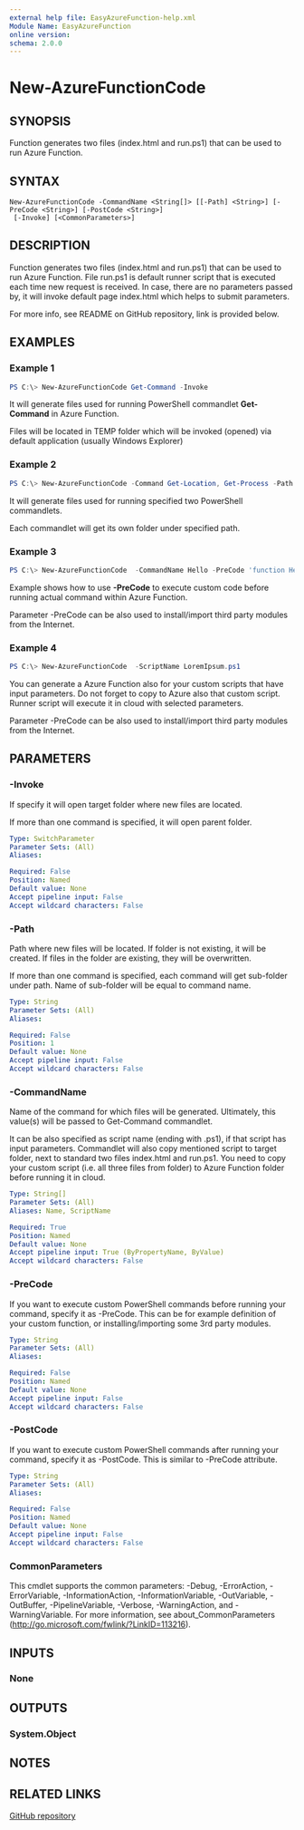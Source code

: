```yaml
---
external help file: EasyAzureFunction-help.xml
Module Name: EasyAzureFunction
online version:
schema: 2.0.0
---
```


# New-AzureFunctionCode

## SYNOPSIS
Function generates two files (index.html and run.ps1) that can be used to run Azure Function.

## SYNTAX

```
New-AzureFunctionCode -CommandName <String[]> [[-Path] <String>] [-PreCode <String>] [-PostCode <String>]
 [-Invoke] [<CommonParameters>]
```

## DESCRIPTION
Function generates two files (index.html and run.ps1) that can be used to run Azure Function. File run.ps1 is default runner script that is executed each time new request is received. In case, there are no parameters passed by, it will invoke default page index.html which helps to submit parameters.

For more info, see README on GitHub repository, link is provided below.

## EXAMPLES

### Example 1

```powershell
PS C:\> New-AzureFunctionCode Get-Command -Invoke
```

It will generate files used for running PowerShell commandlet **Get-Command** in Azure Function.

Files will be located in TEMP folder which will be invoked (opened) via default application (usually Windows Explorer)

### Example 2

```powershell
PS C:\> New-AzureFunctionCode -Command Get-Location, Get-Process -Path C:\EzAzF
```

It will generate files used for running specified two PowerShell commandlets.

Each commandlet will get its own folder under specified path.

### Example 3

```powershell
PS C:\> New-AzureFunctionCode  -CommandName Hello -PreCode 'function Hello([string]$Name="World"){"Hello $Name"}'
```

Example shows how to use **-PreCode** to execute custom code before running actual command within Azure Function.

Parameter -PreCode can be also used to install/import third party modules from the Internet.

### Example 4

```powershell
PS C:\> New-AzureFunctionCode  -ScriptName LoremIpsum.ps1
```

You can generate a Azure Function also for your custom scripts that have input parameters.
Do not forget to copy to Azure also that custom script. Runner script will execute it in cloud with selected parameters.

Parameter -PreCode can be also used to install/import third party modules from the Internet.

## PARAMETERS

### -Invoke
If specify it will open target folder where new files are located.

If more than one command is specified, it will open parent folder.

```yaml
Type: SwitchParameter
Parameter Sets: (All)
Aliases:

Required: False
Position: Named
Default value: None
Accept pipeline input: False
Accept wildcard characters: False
```

### -Path
Path where new files will be located.
If folder is not existing, it will be created.
If files in the folder are existing, they will be overwritten.

If more than one command is specified, each command will get sub-folder under path. Name of sub-folder will be equal to command name.

```yaml
Type: String
Parameter Sets: (All)
Aliases:

Required: False
Position: 1
Default value: None
Accept pipeline input: False
Accept wildcard characters: False
```

### -CommandName

Name of the command for which files will be generated.
Ultimately, this value(s) will be passed to Get-Command commandlet.

It can be also specified as script name (ending with .ps1), if that script has input parameters. 
Commandlet will also copy mentioned script to target folder, next to standard two files index.html and run.ps1.
You need to copy your custom script (i.e. all three files from folder) to Azure Function folder before running it in cloud.

```yaml
Type: String[]
Parameter Sets: (All)
Aliases: Name, ScriptName

Required: True
Position: Named
Default value: None
Accept pipeline input: True (ByPropertyName, ByValue)
Accept wildcard characters: False
```

### -PreCode
If you want to execute custom PowerShell commands before running your command, specify it as -PreCode.
This can be for example definition of your custom function, or installing/importing some 3rd party modules.

```yaml
Type: String
Parameter Sets: (All)
Aliases:

Required: False
Position: Named
Default value: None
Accept pipeline input: False
Accept wildcard characters: False
```

### -PostCode
If you want to execute custom PowerShell commands after running your command, specify it as -PostCode.
This is similar to -PreCode attribute.

```yaml
Type: String
Parameter Sets: (All)
Aliases:

Required: False
Position: Named
Default value: None
Accept pipeline input: False
Accept wildcard characters: False
```

### CommonParameters
This cmdlet supports the common parameters: -Debug, -ErrorAction, -ErrorVariable, -InformationAction, -InformationVariable, -OutVariable, -OutBuffer, -PipelineVariable, -Verbose, -WarningAction, and -WarningVariable. For more information, see about_CommonParameters (http://go.microsoft.com/fwlink/?LinkID=113216).

## INPUTS

### None

## OUTPUTS

### System.Object

## NOTES

## RELATED LINKS

[GitHub repository](https://github.com/iricigor/EasyAzureFunction)